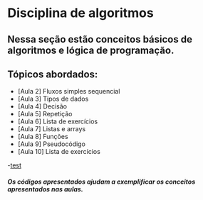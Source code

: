 # Disciplina de algoritmos

## Nessa seção estão conceitos básicos de algoritmos e lógica de programação.

## Tópicos abordados:

- [Aula 2] Fluxos simples sequencial
- [Aula 3] Tipos de dados
- [Aula 4] Decisão
- [Aula 5] Repetição
- [Aula 6] Lista de exercícios
- [Aula 7] Listas e arrays
- [Aula 8] Funções
- [Aula 9] Pseudocódigo
- [Aula 10] Lista de exercícios

-[test](#google.com)

##### Os códigos apresentados ajudam a exemplificar os conceitos apresentados nas aulas.